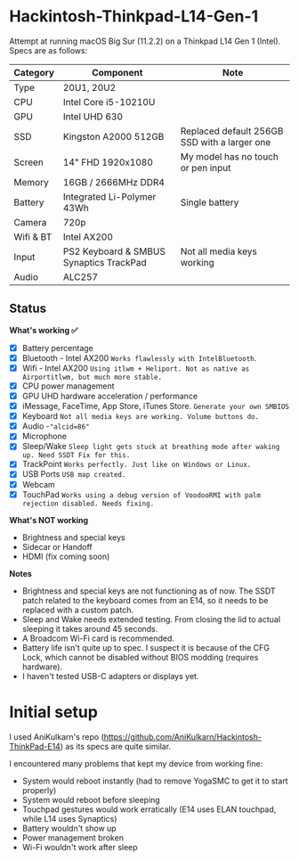 # Hackintosh-Thinkpad-L14-Gen-1

Attempt at running macOS Big Sur (11.2.2) on a Thinkpad L14 Gen 1 (Intel). Specs are as follows:


| Category  | Component                                            | Note                                                         |
| --------- | ---------------------------------------------------- | ------------------------------------------------------------ |
| Type      | 20U1, 20U2                                           |                                                              |
| CPU       | Intel Core i5-10210U                                 |                                                              |
| GPU       | Intel UHD 630                                        |                                                              |
| SSD       | Kingston A2000 512GB                                 | Replaced default 256GB SSD with a larger one                 |
| Screen    | 14" FHD 1920x1080                                    | My model has no touch or pen input                           |
| Memory    | 16GB / 2666MHz DDR4                                  |                                                              |
| Battery   | Integrated Li-Polymer 43Wh                           | Single battery                                               |
| Camera    | 720p                                                 |                                                              |
| Wifi & BT | Intel AX200                                          |                                                              |
| Input     | PS2 Keyboard & SMBUS Synaptics TrackPad              | Not all media keys working                                   |
| Audio     | ALC257                                               |                                                              |

## Status

<summary><strong>What's working ✅</strong></summary>

- [x] Battery percentage
- [x] Bluetooth - Intel AX200 `Works flawlessly with IntelBluetooth`.
- [x] Wifi - Intel AX200  `Using itlwm + Heliport. Not as native as Airportitlwm, but much more stable.`
- [x] CPU power management
- [x] GPU UHD hardware acceleration / performance 
- [x] iMessage, FaceTime, App Store, iTunes Store. `Generate your own SMBIOS`
- [x] Keyboard `Not all media keys are working. Volume buttons do.`
- [x]  Audio -`"alcid=86"`
- [x] Microphone
- [x] Sleep/Wake `Sleep light gets stuck at breathing mode after waking up. Need SSDT Fix for this.`
- [x] TrackPoint  `Works perfectly. Just like on Windows or Linux.`
- [x] USB Ports `USB map created.`
- [x] Webcam
- [x] TouchPad `Works using a debug version of VoodooRMI with palm rejection disabled. Needs fixing.`

<summary><strong>What's NOT working</strong></summary>

- Brightness and special keys
- Sidecar or Handoff
- HDMI (fix coming soon)

<summary><strong>Notes</strong></summary>

- Brightness and special keys are not functioning as of now. The SSDT patch related to the keyboard comes from an E14, so it needs to be replaced with a custom patch.
- Sleep and Wake needs extended testing. From closing the lid to actual sleeping it takes around 45 seconds.
- A Broadcom Wi-Fi card is recommended.
- Battery life isn't quite up to spec. I suspect it is because of the CFG Lock, which cannot be disabled without BIOS modding (requires hardware).
- I haven't tested USB-C adapters or displays yet.

# Initial setup
I used AniKulkarn's repo (https://github.com/AniKulkarn/Hackintosh-ThinkPad-E14) as its specs are quite similar.

I encountered many problems that kept my device from working fine:
- System would reboot instantly (had to remove YogaSMC to get it to start properly)
- System would reboot before sleeping
- Touchpad gestures would work erratically (E14 uses ELAN touchpad, while L14 uses Synaptics)
- Battery wouldn't show up
- Power management broken
- Wi-Fi wouldn't work after sleep
